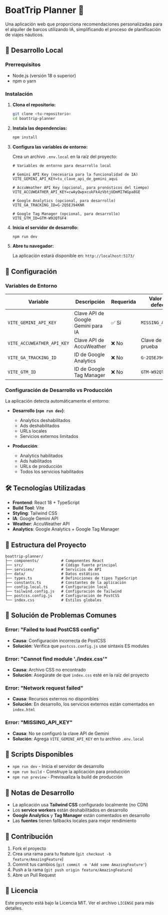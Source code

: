 # BoatTrip Planner 🚤

Una aplicación web que proporciona recomendaciones personalizadas para el alquiler de barcos utilizando IA, simplificando el proceso de planificación de viajes náuticos.

## 🚀 Desarrollo Local

### Prerrequisitos

- Node.js (versión 18 o superior)
- npm o yarn

### Instalación

1. **Clona el repositorio:**
   ```bash
   git clone <tu-repositorio>
   cd boattrip-planner
   ```

2. **Instala las dependencias:**
   ```bash
   npm install
   ```

3. **Configura las variables de entorno:**
   
   Crea un archivo `.env.local` en la raíz del proyecto:
   ```env
   # Variables de entorno para desarrollo local
   
   # Gemini API Key (necesaria para la funcionalidad de IA)
   VITE_GEMINI_API_KEY=tu_clave_api_de_gemini_aqui
   
   # AccuWeather API Key (opcional, para pronósticos del tiempo)
   VITE_ACCUWEATHER_API_KEY=cwAyQwpxcukFk4zVbtjUDmMI7WGpa8GE
   
   # Google Analytics (opcional, para desarrollo)
   VITE_GA_TRACKING_ID=G-2Q5EJ94KNR
   
   # Google Tag Manager (opcional, para desarrollo)
   VITE_GTM_ID=GTM-W92QTGF4
   ```

4. **Inicia el servidor de desarrollo:**
   ```bash
   npm run dev
   ```

5. **Abre tu navegador:**
   
   La aplicación estará disponible en: `http://localhost:5173/`

## 🔧 Configuración

### Variables de Entorno

| Variable | Descripción | Requerida | Valor por defecto |
|----------|-------------|-----------|-------------------|
| `VITE_GEMINI_API_KEY` | Clave API de Google Gemini para IA | ✅ Sí | `MISSING_API_KEY` |
| `VITE_ACCUWEATHER_API_KEY` | Clave API de AccuWeather | ❌ No | Clave de prueba |
| `VITE_GA_TRACKING_ID` | ID de Google Analytics | ❌ No | `G-2Q5EJ94KNR` |
| `VITE_GTM_ID` | ID de Google Tag Manager | ❌ No | `GTM-W92QTGF4` |

### Configuración de Desarrollo vs Producción

La aplicación detecta automáticamente el entorno:

- **Desarrollo (`npm run dev`)**: 
  - Analytics deshabilitados
  - Ads deshabilitados
  - URLs locales
  - Servicios externos limitados

- **Producción**: 
  - Analytics habilitados
  - Ads habilitados
  - URLs de producción
  - Todos los servicios habilitados

## 🛠️ Tecnologías Utilizadas

- **Frontend**: React 18 + TypeScript
- **Build Tool**: Vite
- **Styling**: Tailwind CSS
- **IA**: Google Gemini API
- **Weather**: AccuWeather API
- **Analytics**: Google Analytics + Google Tag Manager

## 📁 Estructura del Proyecto

```
boattrip-planner/
├── components/          # Componentes React
├── src/                 # Código fuente principal
├── services/            # Servicios de API
├── data/                # Datos estáticos
├── types.ts             # Definiciones de tipos TypeScript
├── constants.ts         # Constantes de la aplicación
├── config.local.ts      # Configuración local
├── tailwind.config.js   # Configuración de Tailwind
├── postcss.config.js    # Configuración de PostCSS
└── index.css            # Estilos globales
```

## 🐛 Solución de Problemas Comunes

### Error: "Failed to load PostCSS config"
- **Causa**: Configuración incorrecta de PostCSS
- **Solución**: Verifica que `postcss.config.js` use sintaxis ES modules

### Error: "Cannot find module './index.css'"
- **Causa**: Archivo CSS no encontrado
- **Solución**: Asegúrate de que `index.css` esté en la raíz del proyecto

### Error: "Network request failed"
- **Causa**: Recursos externos no disponibles
- **Solución**: En desarrollo, los servicios externos están comentados en `index.html`

### Error: "MISSING_API_KEY"
- **Causa**: No se configuró la clave API de Gemini
- **Solución**: Agrega `VITE_GEMINI_API_KEY` en tu archivo `.env.local`

## 🚀 Scripts Disponibles

- `npm run dev` - Inicia el servidor de desarrollo
- `npm run build` - Construye la aplicación para producción
- `npm run preview` - Previsualiza la build de producción

## 📝 Notas de Desarrollo

- La aplicación usa **Tailwind CSS** configurado localmente (no CDN)
- Los **service workers** están deshabilitados en desarrollo
- **Google Analytics** y **Tag Manager** están comentados en desarrollo
- Las **fuentes** tienen fallbacks locales para mejor rendimiento

## 🤝 Contribución

1. Fork el proyecto
2. Crea una rama para tu feature (`git checkout -b feature/AmazingFeature`)
3. Commit tus cambios (`git commit -m 'Add some AmazingFeature'`)
4. Push a la rama (`git push origin feature/AmazingFeature`)
5. Abre un Pull Request

## 📄 Licencia

Este proyecto está bajo la Licencia MIT. Ver el archivo `LICENSE` para más detalles.
